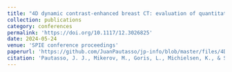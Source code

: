 ```yaml
---
title: "4D dynamic contrast-enhanced breast CT: evaluation of quantitative accuracy"
collection: publications
category: conferences
permalink: 'https://doi.org/10.1117/12.3026825' 
date: 2024-05-24
venue: 'SPIE conference proceedings'
paperurl: 'https://github.com/JuanPautasso/jp-info/blob/master/files/4D_Dynamic_Contrast_Enhanced_Breast_CT_IWBI_2024.pdf' 
citation: 'Pautasso, J. J., Mikerov, M., Goris, L., Michielsen, K., & Sechopoulos, I. (2024, May). 4D Dynamic Contrast-Enhanced Breast CT: Evaluation of quantitative accuracy. In Society of Photo-Optical Instrumentation Engineers (SPIE) Conference Series (Vol. 13174, p. 131740W).'
---
```

